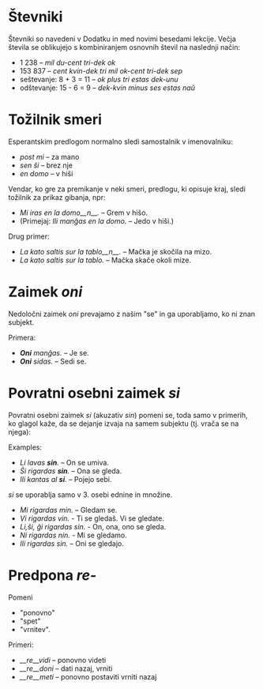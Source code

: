 # Števniki

Števniki so navedeni v Dodatku in med novimi besedami lekcije. Večja števila se oblikujejo s kombiniranjem osnovnih števil na naslednji način:

- 1 238                     – *mil du-cent tri-dek ok*
- 153 837                   – *cent kvin-dek tri mil ok-cent tri-dek sep*
- seštevanje:      8 + 3 = 11 – *ok plus tri estas dek-unu*
- odštevanje:   15 - 6 = 9 – *dek-kvin minus ses estas naŭ*

# Tožilnik smeri

Esperantskim predlogom normalno sledi samostalnik v imenovalniku:

- *post mi* – za mano
- *sen ŝi* – brez nje
- *en domo* – v hiši

Vendar, ko gre za premikanje v neki smeri, predlogu, ki opisuje kraj, sledi tožilnik za prikaz gibanja, npr:

- *Mi iras en la domo__n__.* – Grem v hišo.
- (Primejaj: *Ili manĝas en la domo.* – Jedo v hiši.)

Drug primer:

- *La kato saltis sur la tablo__n__.* – Mačka je skočila na mizo.
- *La kato saltis sur la tablo.* – Mačka skače okoli mize.

# Zaimek *oni*

Nedoločni zaimek *oni* prevajamo z našim "se" in ga uporabljamo, ko ni znan subjekt.

Primera:

- *__Oni__ manĝas.* – Je se.
- *__Oni__ sidas.* – Sedi se.
 

# Povratni osebni zaimek *si*

Povratni osebni zaimek *si* (akuzativ *sin*) pomeni se, toda samo v primerih, ko glagol kaže, da se dejanje izvaja na samem subjektu (tj. vrača se na njega):

Examples:

- *Li lavas __sin__.* – On se umiva.
- *Ŝi rigardas __sin__.* – Ona se gleda.
- *Ili kantas al __si__.* – Pojejo sebi.
 
*si* se uporablja samo v 3. osebi ednine in množine.

- *Mi rigardas min.* – Gledam se.
- *Vi rigardas vin.* - Ti se gledaš. Vi se gledate.
- *Li,ŝi, ĝi rigardas sin.* - On, ona, ono se gleda.
- *Ni rigardas nin.* - Mi se gledamo.
- *Ili rigardas sin.* – Oni se gledajo.

# Predpona *re-* 

Pomeni

- "ponovno"
- "spet"
- "vrnitev".

Primeri:

- *__re__vidi* – ponovno videti
- *__re__doni* – dati nazaj, vrniti 
- *__re__meti* – ponovno postaviti vrniti nazaj

 
